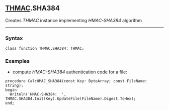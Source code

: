 ## [THMAC](../thmac.md).SHA384

Creates *THMAC* instance implementing *HMAC-SHA384* algorithm

---
### Syntax
```delphi
class function THMAC.SHA384: THMAC;
```
### Examples

*   compute *HMAC-SHA384* authentication code for a file:
```delphi
procedure CalcHMAC_SHA384(const Key: ByteArray; const FileName: string);
begin
  Writeln('HMAC-SHA384:  ', THMAC.SHA384.Init(Key).UpdateFile(FileName).Digest.ToHex);
end;
```
